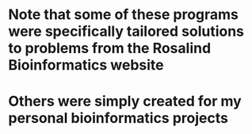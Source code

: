 # Note that some of these programs were specifically tailored solutions to problems from the Rosalind Bioinformatics website
# Others were simply created for my personal bioinformatics projects
